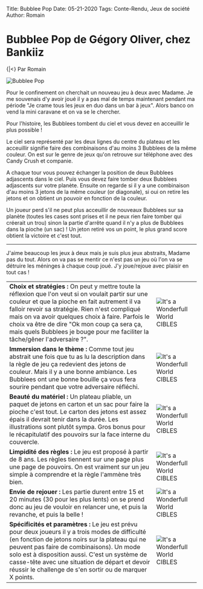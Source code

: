 Title: Bubblee Pop
Date: 05-21-2020
Tags: Conte-Rendu, Jeux de société
Author: Romain

# Bubblee Pop de Gégory Oliver, chez Bankiiz
{|<} Par Romain

![Bubblee Pop](/_images/images/bubbleepop.jpg)

Pour le confinement on cherchait un nouveau jeu à deux avec Madame. Je me souvenais d'y avoir joué il y a pas mal de temps maintenant pendant ma période "Je crame tous les jeux en duo dans un bar à jeux". Alors banco on vend la mini caravane et on va se le chercher. 

Pour l'histoire, les Bubblees tombent du ciel et vous devez en acceuillir le plus possible !

Le ciel sera représenté par les deux lignes du centre du plateau et les acceuillir signifie faire des combinaisons d'au moins 3 Bubblees de la même couleur. On est sur le genre de jeux qu'on retrouve sur téléphone avec des Candy Crush et companie. 

A chaque tour vous pouvez échanger la position de deux Bubblees adjascents dans le ciel. Puis vous devez faire tomber deux Bubblees adjascents sur votre planète. Ensuite on regarde si il y a une combinaison d'au moins 3 jetons de la même couleur (or diagonale), si oui on retire les jetons et on obtient un pouvoir en fonction de la couleur. 

Un joueur perd s'il ne peut plus acceuillir de nouveaux Bubblees sur sa planète (toutes les cases sont prises et il ne peux rien faire tomber qui créerait un trou) sinon la partie d'arrête quand il n'y a plus de Bubblees dans la pioche (un sac) ! Un jeton retiré vos un point, le plus grand score obtient la victoire et c'est tout.  

---

J'aime beaucoup les jeux à deux mais je suis plus jeux abstraits, Madame pas du tout. Alors on va pas se mentir ce n'est pas un jeu où l'on va se détruire les méninges à chaque coup joué. J'y joue/rejoue avec plaisir en tout cas !

|       |  |
| ----------- | ----------- |
| **Choix et stratégies :** On peut y mettre toute la réflexion que l'on veut si on voulait partir sur une couleur et que la pioche en fait autrement il va falloir revoir sa stratégie. Rien n'est compliqué mais on va avoir quelques choix à faire. Parfois le choix va être de dire "Ok mon coup ça sera ça, mais quels Bubblees je bouge pour me faciliter la tâche/gêner l'adversaire ?".      | ![It's a Wonderfull World CIBLES](/_images/logos/Note_Jurande_2.png)       |
| **Immersion dans le thème :** Comme tout jeu abstrait une fois que tu as lu la description dans la règle de jeu ça redevient des jetons de couleur. Mais il y a une bonne ambiance. Les Bubblees ont une bonne bouille ça vous fera sourire pendant que votre adversaire réfléchi.   | ![It's a Wonderfull World CIBLES](/_images/logos/Note_Jurande_2.png) |
| **Beauté du matériel :** Un plateau pliable, un paquet de jetons en carton et un sac pour faire la pioche c'est tout. Le carton des jetons est assez épais il devrait tenir dans la durée. Les illustrations sont plutôt sympa. Gros bonus pour le récapitulatif des pouvoirs sur la face interne du couvercle.  | ![It's a Wonderfull World CIBLES](/_images/logos/Note_Jurande_3.png) |
|**Limpidité des règles :** Le jeu est proposé à partir de 8 ans. Les règles tiennent sur une page plus une page de pouvoirs. On est vraiment sur un jeu simple à comprendre et la règle l'ammène très bien. |![It's a Wonderfull World CIBLES](/_images/logos/Note_Jurande_4.png) |
|**Envie de rejouer :** Les partie durent entre 15 et 20 minutes (30 pour les plus lents) on se prend donc au jeu de vouloir en relancer une, et puis la revanche, et puis la belle !|![It's a Wonderfull World CIBLES](/_images/logos/Note_Jurande_4.png) |
|**Spécificités et paramètres :** Le jeu est prévu pour deux joueurs il y a trois modes de difficulté (en fonction de jetons noirs sur la plateau qui ne peuvent pas faire de combinaisons). Un mode solo est à disposition aussi. C'est un système de casse-tête avec une situation de départ et devoir réussir le challenge de s'en sortir ou de marquer X points.|![It's a Wonderfull World CIBLES](/_images/logos/Note_Jurande_4.png) |
